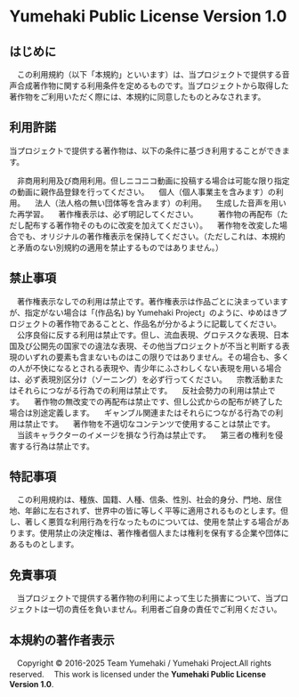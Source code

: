 # Yumehaki Public License Version 1.0

## はじめに
　この利用規約（以下「本規約」といいます）は、当プロジェクトで提供する音声合成著作物に関する利用条件を定めるものです。当プロジェクトから取得した著作物をご利用いただく際には、本規約に同意したものとみなされます。

## 利用許諾
当プロジェクトで提供する著作物は、以下の条件に基づき利用することができます。

　非商用利用及び商用利用。但しニコニコ動画に投稿する場合は可能な限り指定の動画に親作品登録を行ってください。 
　個人（個人事業主を含みます）の利用。 
　法人（法人格の無い団体等を含みます）の利用。 
　生成した音声を用いた再学習。 
　著作権表示は、必ず明記してください。 　
　著作物の再配布（ただし配布する著作物そのものに改変を加えてください）。
　著作物を改変した場合でも、オリジナルの著作権表示を保持してください。（ただしこれは、本規約と矛盾のない別規約の適用を禁止するものではありません。）

## 禁止事項
　著作権表示なしでの利用は禁止です。著作権表示は作品ごとに決まっていますが、指定がない場合は「(作品名) by Yumehaki Project」のように、ゆめはきプロジェクトの著作物であることと、作品名が分かるように記載してください。 
　公序良俗に反する利用は禁止です。但し、流血表現、グロテスクな表現、日本国及び公開先の国家での違法な表現、その他当プロジェクトが不当と判断する表現のいずれの要素も含まないものはこの限りではありません。その場合も、多くの人が不快になるとされる表現や、青少年にふさわしくない表現を用いる場合は、必ず表現別区分け（ゾーニング）を必ず行ってください。 
　宗教活動またはそれらにつながる行為での利用は禁止です。 
　反社会勢力の利用は禁止です。
　著作物の無改変での再配布は禁止です、但し公式からの配布が終了した場合は別途定義します。 
　ギャンブル関連またはそれらにつながる行為での利用は禁止です。 
　著作物を不適切なコンテンツで使用することは禁止です。
　当該キャラクターのイメージを損なう行為は禁止です。 
　第三者の権利を侵害する行為は禁止です。

## 特記事項
　この利用規約は、種族、国籍、人種、信条、性別、社会的身分、門地、居住地、年齢に左右されず、世界中の皆に等しく平等に適用されるものとします。但し、著しく悪質な利用行為を行なったものについては、使用を禁止する場合があります。使用禁止の決定権は、著作権者個人または権利を保有する企業や団体にあるものとします。

## 免責事項
　当プロジェクトで提供する著作物の利用によって生じた損害について、当プロジェクトは一切の責任を負いません。利用者ご自身の責任でご利用ください。

## 本規約の著作者表示
　Copyright © 2016-2025 Team Yumehaki / Yumehaki Project.All rights reserved.
　This work is licensed under the **Yumehaki Public License Version 1.0**.
